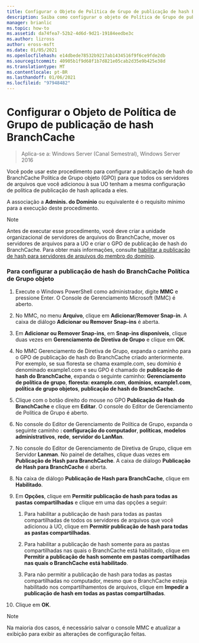 ```yaml
---
title: Configurar o Objeto de Política de Grupo de publicação de hash BranchCache
description: Saiba como configurar o objeto de Política de Grupo de publicação de hash do BranchCache (GPO) para que todos os servidores de arquivos que você adicionou à sua UO tenham a mesma configuração de política de publicação de hash aplicada a eles.
manager: brianlic
ms.topic: how-to
ms.assetid: da74fea7-52b2-4d6d-9d21-19184eedbe3c
ms.author: lizross
author: eross-msft
ms.date: 01/05/2021
ms.openlocfilehash: e14dbede78532b9217ab1434516f9f6ce9fde2db
ms.sourcegitcommit: 40905b1f9d68f1b7d821e05cab2d35e9b425e38d
ms.translationtype: MT
ms.contentlocale: pt-BR
ms.lasthandoff: 01/06/2021
ms.locfileid: "97948482"
---
```

# <a name="configure-the-branchcache-hash-publication-group-policy-object"></a>Configurar o Objeto de Política de Grupo de publicação de hash BranchCache

>Aplica-se a: Windows Server (Canal Semestral), Windows Server 2016

Você pode usar este procedimento para configurar a publicação de hash do BranchCache Política de Grupo objeto (GPO) para que todos os servidores de arquivos que você adicionou à sua UO tenham a mesma configuração de política de publicação de hash aplicada a eles.

A associação a **Adminis. do Domínio** ou equivalente é o requisito mínimo para a execução deste procedimento.

> [!NOTE]
> Antes de executar esse procedimento, você deve criar a unidade organizacional de servidores de arquivos do BranchCache, mover os servidores de arquivos para a UO e criar o GPO de publicação de hash do BranchCache. Para obter mais informações, consulte [habilitar a publicação de hash para servidores de arquivos do membro do domínio](../../branchcache/deploy/Enable-Hash-Publication-for-Domain-Member-File-Servers.md).

### <a name="to-configure-the-branchcache-hash-publication-group-policy-object"></a>Para configurar a publicação de hash do BranchCache Política de Grupo objeto

1.  Execute o Windows PowerShell como administrador, digite **MMC** e pressione Enter. O Console de Gerenciamento Microsoft (MMC) é aberto.

2.  No MMC, no menu **Arquivo**, clique em **Adicionar/Remover Snap-in**. A caixa de diálogo **Adicionar ou Remover Snap-ins** é aberta.

3.  Em **Adicionar ou Remover Snap-ins**, em **Snap-ins disponíveis**, clique duas vezes em **Gerenciamento de Diretiva de Grupo** e clique em **OK**.

4.  No MMC Gerenciamento de Diretiva de Grupo, expanda o caminho para o GPO de publicação de hash do BranchCache criado anteriormente. Por exemplo, se sua floresta se chama example.com, seu domínio é denominado example1.com e seu GPO é chamado de **publicação de hash do BranchCache**, expanda o seguinte caminho: **Gerenciamento de política de grupo**, **floresta: example.com**, **domínios**, **example1.com**, **política de grupo objetos**, **publicação de hash do BranchCache**.

5.  Clique com o botão direito do mouse no GPO **Publicação de Hash do BranchCache** e clique em **Editar**. O console do Editor de Gerenciamento de Política de Grupo é aberto.

6.  No console do Editor de Gerenciamento de Política de Grupo, expanda o seguinte caminho **: configuração do computador**, **políticas**, **modelos administrativos**, **rede**, **servidor do LanMan**.

7.  No console do Editor de Gerenciamento de Diretiva de Grupo, clique em Servidor **Lanman**. No painel de detalhes, clique duas vezes em **Publicação de Hash para BranchCache**. A caixa de diálogo **Publicação de Hash para BranchCache** é aberta.

8.  Na caixa de diálogo **Publicação de Hash para BranchCache**, clique em **Habilitado**.

9. Em **Opções**, clique em **Permitir publicação de hash para todas as pastas compartilhadas** e clique em uma das opções a seguir:

    1.  Para habilitar a publicação de hash para todas as pastas compartilhadas de todos os servidores de arquivos que você adicionou à UO, clique em **Permitir publicação de hash para todas as pastas compartilhadas**.

    2.  Para habilitar a publicação de hash somente para as pastas compartilhadas nas quais o BranchCache está habilitado, clique em **Permitir a publicação de hash somente em pastas compartilhadas nas quais o BranchCache está habilitado**.

    3.  Para não permitir a publicação de hash para todas as pastas compartilhadas no computador, mesmo que o BranchCache esteja habilitado nos compartilhamentos de arquivos, clique em **Impedir a publicação de hash em todas as pastas compartilhadas**.

10. Clique em **OK**.

> [!NOTE]
> Na maioria dos casos, é necessário salvar o console MMC e atualizar a exibição para exibir as alterações de configuração feitas.



